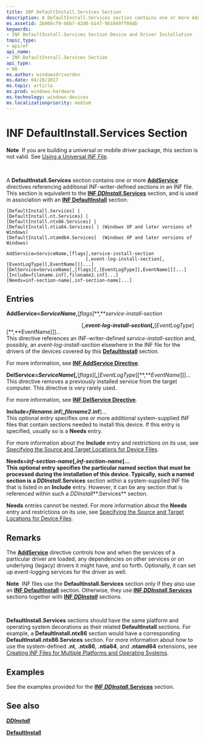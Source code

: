 ```yaml
---
title: INF DefaultInstall.Services Section
description: A DefaultInstall.Services section contains one or more AddService directives referencing additional INF-writer-defined sections in an INF file.
ms.assetid: 2b066cf9-b6b7-42d0-b147-9b1849ff04db
keywords:
- INF DefaultInstall.Services Section Device and Driver Installation
topic_type:
- apiref
api_name:
- INF DefaultInstall.Services Section
api_type:
- NA
ms.author: windowsdriverdev
ms.date: 04/20/2017
ms.topic: article
ms.prod: windows-hardware
ms.technology: windows-devices
ms.localizationpriority: medium
---
```


# INF DefaultInstall.Services Section


**Note**  If you are building a universal or mobile driver package, this section is not valid. See [Using a Universal INF File](using-a-universal-inf-file.md).

 

A **DefaultInstall.Services** section contains one or more [**AddService**](inf-addservice-directive.md) directives referencing additional INF-writer-defined sections in an INF file. This section is equivalent to the [**INF *DDInstall*.Services**](inf-ddinstall-services-section.md) section, and is used in association with an [**INF DefaultInstall**](inf-defaultinstall-section.md) section.

```
[DefaultInstall.Services] |
[DefaultInstall.nt.Services] |
[DefaultInstall.ntx86.Services] |
[DefaultInstall.ntia64.Services] | (Windows XP and later versions of Windows)
[DefaultInstall.ntamd64.Services]  (Windows XP and later versions of Windows)
 
AddService=ServiceName,[flags],service-install-section
                             [,event-log-install-section[,[EventLogType][,EventName]]]...]
[DelService=ServiceName[,[flags][,[EventLogType][,EventName]]]...]
[Include=filename.inf[,filename2.inf]...]
[Needs=inf-section-name[,inf-section-name]...]
```

## Entries


<a href="" id="addservice-servicename--flags--service-install-section"></a>**AddService=***ServiceName***,**\[*flags*\]**,***service-install-section*  

<a href="" id="-----------------------------------------------------------------------------------------event-log-install-section---eventlogtype---eventname------"></a>                                                   \[**,***event-log-install-section*\[**,**\[*EventLogType*\]\[**,**EventName\]\]\]...  
This directive references an INF-writer-defined *service-install-section* and, possibly, an *event-log-install-section* elsewhere in the INF file for the drivers of the devices covered by this [**DefaultInstall**](inf-defaultinstall-section.md) section.

For more information, see [**INF AddService Directive**](inf-addservice-directive.md).

<a href="" id="delservice-servicename---flags----eventlogtype---eventname------"></a>**DelService=***ServiceName*\[**,**\[*flags*\]\[**,**\[*EventLogType*\]\[**,***EventName*\]\]\]...  
This directive removes a previously installed service from the target computer. This directive is very rarely used.

For more information, see [**INF DelService Directive**](inf-delservice-directive.md).

<a href="" id="include-filename-inf--filename2-inf----"></a>**Include=***filename***.inf**\[**,***filename2***.inf**\]...  
This optional entry specifies one or more additional system-supplied INF files that contain sections needed to install this device. If this entry is specified, usually so is a **Needs** entry.

For more information about the **Include** entry and restrictions on its use, see [Specifying the Source and Target Locations for Device Files](specifying-the-source-and-target-locations-for-device-files.md).

<a href="" id="needs-inf-section-name--inf-section-name----"></a>**Needs=***inf-section-name*\[**,***inf-section-name*\]...  
This optional entry specifies the particular named section that must be processed during the installation of this device. Typically, such a named section is a *DDInstall***.Services** section within a system-supplied INF file that is listed in an **Include** entry. However, it can be any section that is referenced within such a *DDInstall***.Services** section.

**Needs** entries cannot be nested. For more information about the **Needs** entry and restrictions on its use, see [Specifying the Source and Target Locations for Device Files](specifying-the-source-and-target-locations-for-device-files.md).

Remarks
-------

The [**AddService**](inf-addservice-directive.md) directive controls how and when the services of a particular driver are loaded, any dependencies on other services or on underlying (legacy) drivers it might have, and so forth. Optionally, it can set up event-logging services for the driver as well.

**Note**  INF files use the **DefaultInstall.Services** section only if they also use an [**INF DefaultInstall**](inf-defaultinstall-section.md) section. Otherwise, they use [**INF *DDInstall*.Services**](inf-ddinstall-services-section.md) sections together with [**INF *DDInstall***](inf-ddinstall-section.md) sections.

 

**DefaultInstall.Services** sections should have the same platform and operating system decorations as their related **DefaultInstall** sections. For example, a **DefaultInstall.ntx86** section would have a corresponding **DefaultInstall.ntx86.Services** section. For more information about how to use the system-defined **.nt**, **.ntx86**, **.ntia64**, and **.ntamd64** extensions, see [Creating INF Files for Multiple Platforms and Operating Systems](creating-inf-files-for-multiple-platforms-and-operating-systems.md).

Examples
--------

See the examples provided for the [**INF *DDInstall*.Services**](inf-ddinstall-services-section.md) section.

## See also


[***DDInstall***](inf-ddinstall-section.md)

[**DefaultInstall**](inf-defaultinstall-section.md)

 

 






